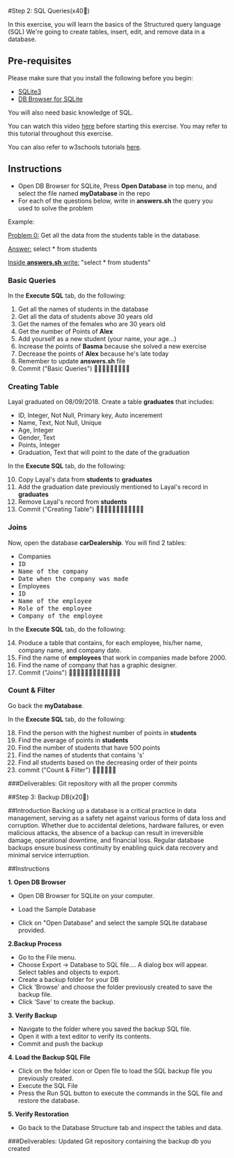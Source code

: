 #Step 2: SQL Queries(x40🔑)

In this exercise, you will learn the basics of the Structured query language (SQL)
We're going to create tables, insert, edit, and remove data in a database.


## Pre-requisites

Please make sure that you install the following before you begin:
- [SQLite3](https://www.sqlite.org/download.html)
- [DB Browser for SQLite](https://sqlitebrowser.org/)

You will also need basic knowledge of SQL. 

You can watch this video [here](https://www.freecodecamp.org/news/quincylarson/sql-and-databases-full-course--FLkLcFzA) before starting this exercise. You may refer to this tutorial throughout this exercise.

You can also refer to w3schools tutorials [here](https://www.w3schools.com/sql/default.asp).

## Instructions

- Open DB Browser for SQLite, Press **Open Database** in top menu, and select the file named **myDatabase** in the repo
- For each of the questions below, write in **answers.sh** the query you used to solve the problem

Example:

<u>Problem 0:</u> Get all the data from the students table in the database.

<u>Answer:</u> select * from students

<u>Inside **answers.sh** write:</u> "select * from students"

### Basic Queries

In the **Execute SQL** tab, do the following: 
1. Get all the names of students in the database
2. Get all the data of students above 30 years old
3. Get the names of the females who are 30 years old
4. Get the number of Points of **Alex**
5. Add yourself as a new student (your name, your age...)
6. Increase the points of **Basma** because she solved a new exercise
7. Decrease the points of **Alex** because he's late today
8. Remember to update **answers.sh** file
9. Commit ("Basic Queries") 🔑🔑🔑🔑🔑🔑🔑🔑🔑

### Creating Table

Layal graduated on 08/09/2018. Create a table **graduates** that includes:
- ID, Integer, Not Null, Primary key, Auto incerement
- Name, Text, Not Null, Unique
- Age, Integer
- Gender, Text
- Points, Integer
- Graduation, Text that will point to the date of the graduation

In the **Execute SQL** tab, do the following:

10. Copy Layal's data from **students** to **graduates**
11. Add the graduation date previously mentioned to Layal's record in **graduates**
12. Remove Layal's record from **students**
13. Commit ("Creating Table") 🔑🔑🔑🔑🔑🔑🔑🔑🔑🔑🔑🔑

### Joins

Now, open the database **carDealership**. You will find 2 tables:
- Companies
 - <kbd>ID</kbd>
 - <kbd>Name of the company</kbd>
 - <kbd>Date when the company was made</kbd>
- Employees
 - <kbd>ID</kbd>
 - <kbd>Name of the employee</kbd>
 - <kbd>Role of the employee</kbd>
 - <kbd>Company of the employee</kbd>
 
In the **Execute SQL** tab, do the following:

14. Produce a table that contains, for each employee, his/her name, company name, and company date.
15. Find the name of **employees** that work in companies made before 2000.
16. Find the name of company that has a graphic designer.
17. Commit ("Joins") 🔑🔑🔑🔑🔑🔑🔑🔑🔑🔑🔑🔑🔑

### Count & Filter

Go back the **myDatabase**.

In the **Execute SQL** tab, do the following:

18. Find the person with the highest number of points in **students**
19. Find the average of points in **students**
20. Find the number of students that have 500 points
21. Find the names of students that contains 's'
22. Find all students based on the decreasing order of their points
23. commit ("Count & Filter") 🔑🔑🔑🔑🔑🔑

###Deliverables:
Git repository with all the proper commits


##Step 3: Backup DB(x20🔑)

##Introduction
Backing up a database is a critical practice in data management, serving as a safety net against various forms of data loss and corruption. Whether due to accidental deletions, hardware failures, or even malicious attacks, the absence of a backup can result in irreversible damage, operational downtime, and financial loss. Regular database backups ensure business continuity by enabling quick data recovery and minimal service interruption.


##Instructions

**1. Open DB Browser**

- Open DB Browser for SQLite on your computer.

- Load the Sample Database

- Click on "Open Database" and select the sample SQLite database provided.


**2.Backup Process** 

- Go to the File menu.
- Choose Export -> Database to SQL file....
A dialog box will appear. Select tables and objects to export.
- Create a backup folder for your DB
- Click 'Browse' and choose the folder previously created to save the backup file.
- Click 'Save' to create the backup.

**3. Verify Backup**

- Navigate to the folder where you saved the backup SQL file.
- Open it with a text editor to verify its contents.
- Commit and push the backup

**4. Load the Backup SQL File**

- Click on the folder icon or Open file to load the SQL backup file you previously created.
- Execute the SQL File
- Press the Run SQL button to execute the commands in the SQL file and restore the database.

**5. Verify Restoration**

- Go back to the Database Structure tab and inspect the tables and data.

###Deliverables:
Updated Git repository containing the backup db you created
